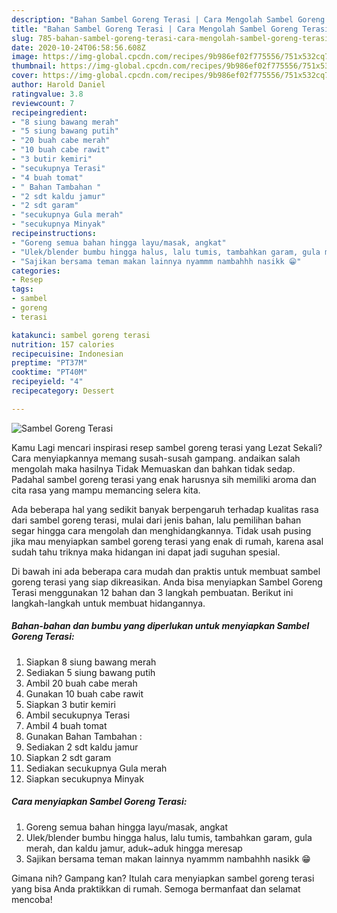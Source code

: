```yaml
---
description: "Bahan Sambel Goreng Terasi | Cara Mengolah Sambel Goreng Terasi Yang Bikin Ngiler"
title: "Bahan Sambel Goreng Terasi | Cara Mengolah Sambel Goreng Terasi Yang Bikin Ngiler"
slug: 785-bahan-sambel-goreng-terasi-cara-mengolah-sambel-goreng-terasi-yang-bikin-ngiler
date: 2020-10-24T06:58:56.608Z
image: https://img-global.cpcdn.com/recipes/9b986ef02f775556/751x532cq70/sambel-goreng-terasi-foto-resep-utama.jpg
thumbnail: https://img-global.cpcdn.com/recipes/9b986ef02f775556/751x532cq70/sambel-goreng-terasi-foto-resep-utama.jpg
cover: https://img-global.cpcdn.com/recipes/9b986ef02f775556/751x532cq70/sambel-goreng-terasi-foto-resep-utama.jpg
author: Harold Daniel
ratingvalue: 3.8
reviewcount: 7
recipeingredient:
- "8 siung bawang merah"
- "5 siung bawang putih"
- "20 buah cabe merah"
- "10 buah cabe rawit"
- "3 butir kemiri"
- "secukupnya Terasi"
- "4 buah tomat"
- " Bahan Tambahan "
- "2 sdt kaldu jamur"
- "2 sdt garam"
- "secukupnya Gula merah"
- "secukupnya Minyak"
recipeinstructions:
- "Goreng semua bahan hingga layu/masak, angkat"
- "Ulek/blender bumbu hingga halus, lalu tumis, tambahkan garam, gula merah, dan kaldu jamur, aduk~aduk hingga meresap"
- "Sajikan bersama teman makan lainnya nyammm nambahhh nasikk 😁"
categories:
- Resep
tags:
- sambel
- goreng
- terasi

katakunci: sambel goreng terasi 
nutrition: 157 calories
recipecuisine: Indonesian
preptime: "PT37M"
cooktime: "PT40M"
recipeyield: "4"
recipecategory: Dessert

---
```



![Sambel Goreng Terasi](https://img-global.cpcdn.com/recipes/9b986ef02f775556/751x532cq70/sambel-goreng-terasi-foto-resep-utama.jpg)

Kamu Lagi mencari inspirasi resep sambel goreng terasi yang Lezat Sekali? Cara menyiapkannya memang susah-susah gampang. andaikan salah mengolah maka hasilnya Tidak Memuaskan dan bahkan tidak sedap. Padahal sambel goreng terasi yang enak harusnya sih memiliki aroma dan cita rasa yang mampu memancing selera kita.



Ada beberapa hal yang sedikit banyak berpengaruh terhadap kualitas rasa dari sambel goreng terasi, mulai dari jenis bahan, lalu pemilihan bahan segar hingga cara mengolah dan menghidangkannya. Tidak usah pusing jika mau menyiapkan sambel goreng terasi yang enak di rumah, karena asal sudah tahu triknya maka hidangan ini dapat jadi suguhan spesial.


Di bawah ini ada beberapa cara mudah dan praktis untuk membuat sambel goreng terasi yang siap dikreasikan. Anda bisa menyiapkan Sambel Goreng Terasi menggunakan 12 bahan dan 3 langkah pembuatan. Berikut ini langkah-langkah untuk membuat hidangannya.

<!--inarticleads1-->

##### Bahan-bahan dan bumbu yang diperlukan untuk menyiapkan Sambel Goreng Terasi:

1. Siapkan 8 siung bawang merah
1. Sediakan 5 siung bawang putih
1. Ambil 20 buah cabe merah
1. Gunakan 10 buah cabe rawit
1. Siapkan 3 butir kemiri
1. Ambil secukupnya Terasi
1. Ambil 4 buah tomat
1. Gunakan  Bahan Tambahan :
1. Sediakan 2 sdt kaldu jamur
1. Siapkan 2 sdt garam
1. Sediakan secukupnya Gula merah
1. Siapkan secukupnya Minyak




<!--inarticleads2-->

##### Cara menyiapkan Sambel Goreng Terasi:

1. Goreng semua bahan hingga layu/masak, angkat
1. Ulek/blender bumbu hingga halus, lalu tumis, tambahkan garam, gula merah, dan kaldu jamur, aduk~aduk hingga meresap
1. Sajikan bersama teman makan lainnya nyammm nambahhh nasikk 😁




Gimana nih? Gampang kan? Itulah cara menyiapkan sambel goreng terasi yang bisa Anda praktikkan di rumah. Semoga bermanfaat dan selamat mencoba!
